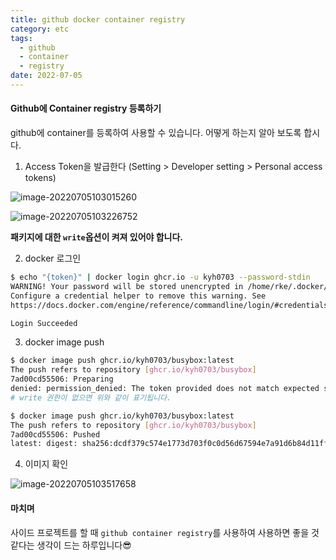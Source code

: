 ```yaml
---
title: github docker container registry
category: etc
tags:
  - github
  - container
  - registry
date: 2022-07-05
---
```


#### Github에 Container registry 등록하기

github에 container를 등록하여 사용할 수 있습니다. 어떻게 하는지 알아 보도록 합시다.

1. Access Token을 발급한다 (Setting > Developer setting > Personal access tokens)

![image-20220705103015260](../../assets/images/posts/2022-07-05-post-github-container-registry/image-20220705103015260.png)

![image-20220705103226752](../../assets/images/posts/2022-07-05-post-github-container-registry/image-20220705103226752.png)

**패키지에 대한 `write`옵션이 켜져 있어야 합니다.**

2. docker 로그인

```bash
$ echo "{token}" | docker login ghcr.io -u kyh0703 --password-stdin
WARNING! Your password will be stored unencrypted in /home/rke/.docker/config.json.
Configure a credential helper to remove this warning. See
https://docs.docker.com/engine/reference/commandline/login/#credentials-store

Login Succeeded
```

3. docker image push

```bash
$ docker image push ghcr.io/kyh0703/busybox:latest
The push refers to repository [ghcr.io/kyh0703/busybox]
7ad00cd55506: Preparing
denied: permission_denied: The token provided does not match expected scopes.
# write 권한이 없으면 위와 같이 표기됩니다.

$ docker image push ghcr.io/kyh0703/busybox:latest
The push refers to repository [ghcr.io/kyh0703/busybox]
7ad00cd55506: Pushed
latest: digest: sha256:dcdf379c574e1773d703f0c0d56d67594e7a91d6b84d11ff46799f60fb081c52 size: 527
```

4. 이미지 확인

![image-20220705103517658](../../assets/images/posts/2022-07-05-post-github-container-registry/image-20220705103517658.png)

#### 마치며

사이드 프로젝트를 할 때 `github container registry`를 사용하여 사용하면 좋을 것 같다는 생각이 드는 하루입니다😎
